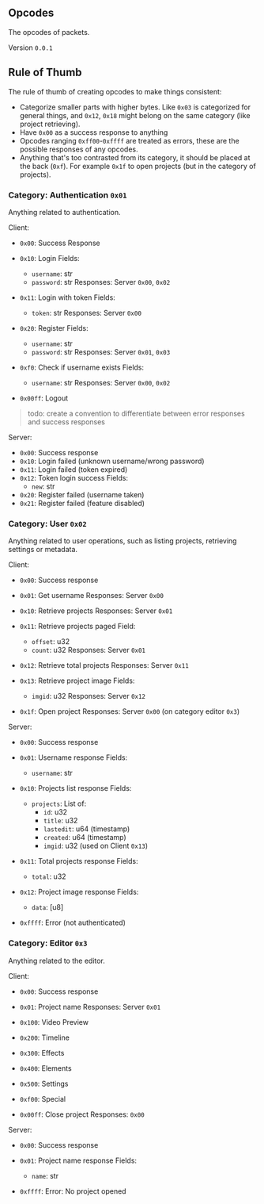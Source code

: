 ## Opcodes

The opcodes of packets.

Version `0.0.1`

## Rule of Thumb

The rule of thumb of creating opcodes to make things consistent:
 - Categorize smaller parts with higher bytes. Like `0x03` is categorized for general things, and `0x12`, `0x18` might belong on the same category (like project retrieving).
 - Have `0x00` as a success response to anything
 - Opcodes ranging `0xff00`-`0xffff` are treated as errors, these are the possible responses of any opcodes.
 - Anything that's too contrasted from its category, it should be placed at the back (`0xf`). For example `0x1f` to open projects (but in the category of projects).

### Category: Authentication `0x01`

Anything related to authentication.

Client:
 - `0x00`: Success Response

 - `0x10`: Login
   Fields:
    - `username`: str
    - `password`: str
   Responses: Server `0x00`, `0x02`

 - `0x11`: Login with token
   Fields:
    - `token`: str
   Responses: Server `0x00`

 - `0x20`: Register
   Fields:
    - `username`: str
    - `password`: str
   Responses: Server `0x01`, `0x03`
 
 - `0xf0`: Check if username exists
   Fields:
    - `username`: str
   Responses: Server `0x00`, `0x02`

 - `0x00ff`: Logout

> todo: create a convention to differentiate between error responses and success responses

Server:
 - `0x00`: Success response
 - `0x10`: Login failed (unknown username/wrong password)
 - `0x11`: Login failed (token expired)
 - `0x12`: Token login success
   Fields:
    - `new`: str
 - `0x20`: Register failed (username taken)
 - `0x21`: Register failed (feature disabled)

### Category: User `0x02`

Anything related to user operations, such as listing projects, retrieving settings or metadata.

Client:
 - `0x00`: Success response

 - `0x01`: Get username
   Responses: Server `0x00`

 - `0x10`: Retrieve projects
   Responses: Server `0x01`
 - `0x11`: Retrieve projects paged
   Field:
    - `offset`: u32
    - `count`: u32
   Responses: Server `0x01`
 - `0x12`: Retrieve total projects
   Responses: Server `0x11`
 - `0x13`: Retrieve project image
   Fields:
    - `imgid`: u32
   Responses: Server `0x12`

 - `0x1f`: Open project
   Responses: Server `0x00` (on category editor `0x3`)

Server:
 - `0x00`: Success response

 - `0x01`: Username response
   Fields:
    - `username`: str

 - `0x10`: Projects list response
   Fields:
    - `projects`:
      List of:
       - `id`: u32
       - `title`: u32
       - `lastedit`: u64 (timestamp)
       - `created`: u64 (timestamp)
       - `imgid`: u32 (used on Client `0x13`)
 - `0x11`: Total projects response
   Fields:
    - `total`: u32
 - `0x12`: Project image response
    Fields:
     - `data`: [u8]

 - `0xffff`: Error (not authenticated)

### Category: Editor `0x3`

Anything related to the editor.

Client:
 - `0x00`: Success response
 - `0x01`: Project name
   Responses: Server `0x01`

 - `0x100`: Video Preview
 - `0x200`: Timeline
 - `0x300`: Effects
 - `0x400`: Elements
 - `0x500`: Settings
 - `0xf00`: Special

 - `0x00ff`: Close project
   Responses: `0x00`

Server:
 - `0x00`: Success response
 - `0x01`: Project name response
   Fields:
    - `name`: str

 - `0xffff`: Error: No project opened
